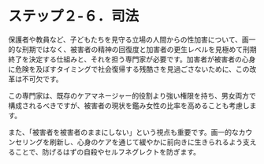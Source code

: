 # ステップ２-６．司法

保護者や教員など、子どもたちを見守る立場の人間からの性加害について、画一的な刑期ではなく、被害者の精神の回復度と加害者の更生レベルを見極めて刑期終了を決定する仕組みと、それを担う専門家が必要です。加害者が被害者の心身に危険を及ぼすタイミングで社会復帰する残酷さを見過ごさないために、この改革は不可欠です。

この専門家は、既存のケアマネージャー的役割より強い権限を持ち、男女両方で構成されるべきですが、被害者の現状を鑑み女性の比率を高めることも考慮します。

また、「被害者を被害者のままにしない」という視点も重要です。画一的なカウンセリングを刷新し、心身のケアを通じて緩やかに前向きに生きられるよう支えることで、防げるはずの自殺やセルフネグレクトを防ぎます。